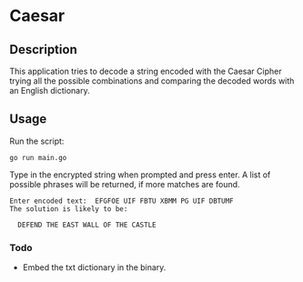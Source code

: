 # Caesar

## Description

This application tries to decode a string encoded with the Caesar Cipher trying all the possible combinations and comparing the decoded words with an English dictionary.

## Usage

Run the script:

```text
go run main.go
```

Type in the encrypted string when prompted and press enter. A list of possible phrases will be returned, if more matches are found.

```text
Enter encoded text:  EFGFOE UIF FBTU XBMM PG UIF DBTUMF
The solution is likely to be:

  DEFEND THE EAST WALL OF THE CASTLE
```

### Todo

- Embed the txt dictionary in the binary.
